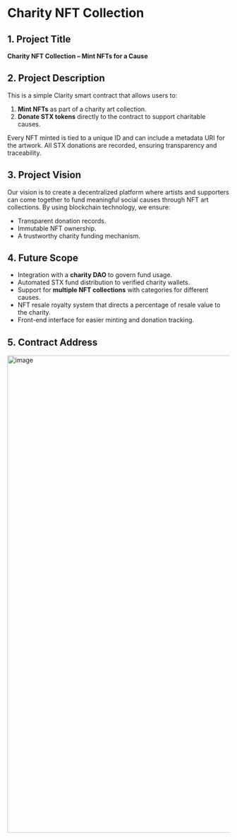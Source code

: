 # Charity NFT Collection

## 1. Project Title
**Charity NFT Collection – Mint NFTs for a Cause**

## 2. Project Description
This is a simple Clarity smart contract that allows users to:
1. **Mint NFTs** as part of a charity art collection.
2. **Donate STX tokens** directly to the contract to support charitable causes.

Every NFT minted is tied to a unique ID and can include a metadata URI for the artwork. All STX donations are recorded, ensuring transparency and traceability.

## 3. Project Vision
Our vision is to create a decentralized platform where artists and supporters can come together to fund meaningful social causes through NFT art collections. By using blockchain technology, we ensure:
- Transparent donation records.
- Immutable NFT ownership.
- A trustworthy charity funding mechanism.

## 4. Future Scope
- Integration with a **charity DAO** to govern fund usage.
- Automated STX fund distribution to verified charity wallets.
- Support for **multiple NFT collections** with categories for different causes.
- NFT resale royalty system that directs a percentage of resale value to the charity.
- Front-end interface for easier minting and donation tracking.

## 5. Contract Address
<img width="1920" height="1080" alt="image" src="https://github.com/user-attachments/assets/3394c894-874f-4252-a914-bc401e74ea6a" />
